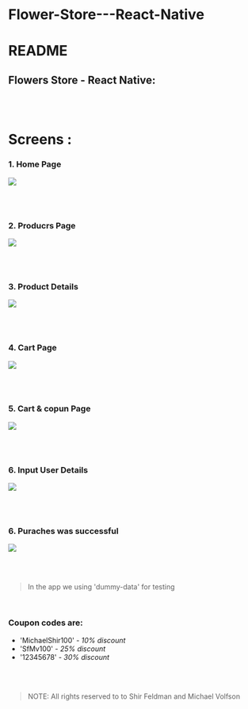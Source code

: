 # Flower-Store---React-Native
# README

## Flowers Store - React Native: 


<br><br>
# Screens :
### 1. Home Page
<img src="./assets/image/HomePage.PNG"/>

<br><br>
### 2. Producrs Page
<img src="./assets/image/producrsPage.PNG">

<br><br>
### 3. Product Details
<img src="./assets/image/ProductDetails.PNG">

<br><br>
### 4. Cart Page
<img src="./assets/image/CartPage.PNG">

<br><br>
### 5. Cart & copun Page
<img src="./assets/image/Cupon.PNG">



<br><br>
### 6. Input User Details
<img src="./assets/image/InputUserDetails.PNG">

<br><br>
### 6. Puraches was successful
<img src="./assets/image/PurachesIsMadePage.PNG">

<br><br>



> In the app we using 'dummy-data' for testing

<br>

### Coupon codes are:
 * 'MichaelShir100' - *10% discount*
 * 'SfMv100' - *25% discount*
 * '12345678' - *30% discount*


<br><br>
> NOTE: All rights reserved to to Shir Feldman and Michael Volfson
